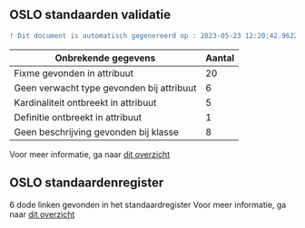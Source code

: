 ## OSLO standaarden validatie
```diff
! Dit document is automatisch gegenereerd op : 2023-05-23 12:20:42.962282
```

| Onbrekende gegevens               | Aantal  |
| ----------------------------              | --------------------------  |
| Fixme gevonden in attribuut               | 20  |
| Geen verwacht type gevonden bij attribuut | 6  |
| Kardinaliteit ontbreekt in attribuut      | 5  |
| Definitie ontbreekt in attribuut          | 1  |
| Geen beschrijving gevonden bij klasse     | 8  |

Voor meer informatie, ga naar [dit overzicht](output/controle_applicatieprofiel.md)

## OSLO standaardenregister

6 dode linken gevonden in het standaardregister
Voor meer informatie, ga naar [dit overzicht](output/dead_links.md)
